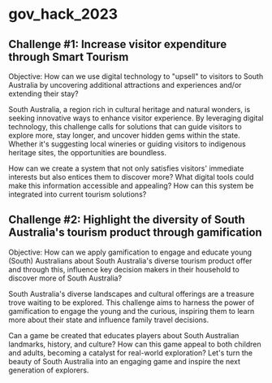 # gov_hack_2023

Challenge #1: Increase visitor expenditure through Smart Tourism
--------------------------------
Objective: How can we use digital technology to "upsell" to visitors to South Australia by uncovering additional attractions and experiences and/or extending their stay?

South Australia, a region rich in cultural heritage and natural wonders, is seeking innovative ways to enhance visitor experience. By leveraging digital technology, this challenge calls for solutions that can guide visitors to explore more, stay longer, and uncover hidden gems within the state. Whether it's suggesting local wineries or guiding visitors to indigenous heritage sites, the opportunities are boundless.


How can we create a system that not only satisfies visitors' immediate interests but also entices them to discover more? What digital tools could make this information accessible and appealing? How can this system be integrated into current tourism solutions?


Challenge #2: Highlight the diversity of South Australia's tourism product through gamification
--------------------------------
Objective: How can we apply gamification to engage and educate young (South) Australians about South Australia's diverse tourism product offer and through this, influence key decision makers in their household to discover more of South Australia?

South Australia's diverse landscapes and cultural offerings are a treasure trove waiting to be explored. This challenge aims to harness the power of gamification to engage the young and the curious, inspiring them to learn more about their state and influence family travel decisions.


Can a game be created that educates players about South Australian landmarks, history, and culture? How can this game appeal to both children and adults, becoming a catalyst for real-world exploration? Let's turn the beauty of South Australia into an engaging game and inspire the next generation of explorers.
